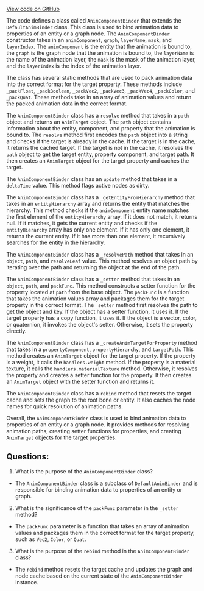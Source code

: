[View code on GitHub](https://github.com/playcanvas/engine/src/framework/components/anim/component-binder.js)

The code defines a class called `AnimComponentBinder` that extends the `DefaultAnimBinder` class. This class is used to bind animation data to properties of an entity or a graph node. The `AnimComponentBinder` constructor takes in an `animComponent`, `graph`, `layerName`, `mask`, and `layerIndex`. The `animComponent` is the entity that the animation is bound to, the `graph` is the graph node that the animation is bound to, the `layerName` is the name of the animation layer, the `mask` is the mask of the animation layer, and the `layerIndex` is the index of the animation layer.

The class has several static methods that are used to pack animation data into the correct format for the target property. These methods include `_packFloat`, `_packBoolean`, `_packVec2`, `_packVec3`, `_packVec4`, `_packColor`, and `_packQuat`. These methods take in an array of animation values and return the packed animation data in the correct format.

The `AnimComponentBinder` class has a `resolve` method that takes in a `path` object and returns an `AnimTarget` object. The `path` object contains information about the entity, component, and property that the animation is bound to. The `resolve` method first encodes the `path` object into a string and checks if the target is already in the cache. If the target is in the cache, it returns the cached target. If the target is not in the cache, it resolves the `path` object to get the target entity, property component, and target path. It then creates an `AnimTarget` object for the target property and caches the target.

The `AnimComponentBinder` class has an `update` method that takes in a `deltaTime` value. This method flags active nodes as dirty.

The `AnimComponentBinder` class has a `_getEntityFromHierarchy` method that takes in an `entityHierarchy` array and returns the entity that matches the hierarchy. This method checks if the `animComponent` entity name matches the first element of the `entityHierarchy` array. If it does not match, it returns null. If it matches, it gets the current entity and checks if the `entityHierarchy` array has only one element. If it has only one element, it returns the current entity. If it has more than one element, it recursively searches for the entity in the hierarchy.

The `AnimComponentBinder` class has a `_resolvePath` method that takes in an `object`, `path`, and `resolveLeaf` value. This method resolves an object path by iterating over the path and returning the object at the end of the path.

The `AnimComponentBinder` class has a `_setter` method that takes in an `object`, `path`, and `packFunc`. This method constructs a setter function for the property located at `path` from the base object. The `packFunc` is a function that takes the animation values array and packages them for the target property in the correct format. The `_setter` method first resolves the path to get the object and key. If the object has a setter function, it uses it. If the target property has a copy function, it uses it. If the object is a vector, color, or quaternion, it invokes the object's setter. Otherwise, it sets the property directly.

The `AnimComponentBinder` class has a `_createAnimTargetForProperty` method that takes in a `propertyComponent`, `propertyHierarchy`, and `targetPath`. This method creates an `AnimTarget` object for the target property. If the property is a weight, it calls the `handlers.weight` method. If the property is a material texture, it calls the `handlers.materialTexture` method. Otherwise, it resolves the property and creates a setter function for the property. It then creates an `AnimTarget` object with the setter function and returns it.

The `AnimComponentBinder` class has a `rebind` method that resets the target cache and sets the graph to the root bone or entity. It also caches the node names for quick resolution of animation paths.

Overall, the `AnimComponentBinder` class is used to bind animation data to properties of an entity or a graph node. It provides methods for resolving animation paths, creating setter functions for properties, and creating `AnimTarget` objects for the target properties.
## Questions: 
 1. What is the purpose of the `AnimComponentBinder` class?
- The `AnimComponentBinder` class is a subclass of `DefaultAnimBinder` and is responsible for binding animation data to properties of an entity or graph.

2. What is the significance of the `packFunc` parameter in the `_setter` method?
- The `packFunc` parameter is a function that takes an array of animation values and packages them in the correct format for the target property, such as `Vec2`, `Color`, or `Quat`.

3. What is the purpose of the `rebind` method in the `AnimComponentBinder` class?
- The `rebind` method resets the target cache and updates the graph and node cache based on the current state of the `AnimComponentBinder` instance.